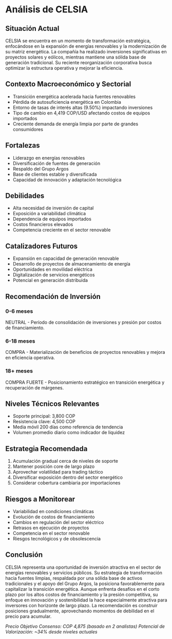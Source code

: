 # Análisis de CELSIA

## Situación Actual

CELSIA se encuentra en un momento de transformación estratégica, enfocándose en la expansión de energías renovables y la modernización de su matriz energética. La compañía ha realizado inversiones significativas en proyectos solares y eólicos, mientras mantiene una sólida base de generación tradicional. Su reciente reorganización corporativa busca optimizar la estructura operativa y mejorar la eficiencia.

## Contexto Macroeconómico y Sectorial

- Transición energética acelerada hacia fuentes renovables
- Pérdida de autosuficiencia energética en Colombia
- Entorno de tasas de interés altas (9.50%) impactando inversiones
- Tipo de cambio en 4,419 COP/USD afectando costos de equipos importados
- Creciente demanda de energía limpia por parte de grandes consumidores

## Fortalezas

- Liderazgo en energías renovables
- Diversificación de fuentes de generación
- Respaldo del Grupo Argos
- Base de clientes estable y diversificada
- Capacidad de innovación y adaptación tecnológica

## Debilidades

- Alta necesidad de inversión de capital
- Exposición a variabilidad climática
- Dependencia de equipos importados
- Costos financieros elevados
- Competencia creciente en el sector renovable

## Catalizadores Futuros

- Expansión en capacidad de generación renovable
- Desarrollo de proyectos de almacenamiento de energía
- Oportunidades en movilidad eléctrica
- Digitalización de servicios energéticos
- Potencial en generación distribuida

## Recomendación de Inversión

### 0-6 meses

NEUTRAL - Período de consolidación de inversiones y presión por costos de financiamiento.

### 6-18 meses

COMPRA - Materialización de beneficios de proyectos renovables y mejora en eficiencia operativa.

### 18+ meses

COMPRA FUERTE - Posicionamiento estratégico en transición energética y recuperación de márgenes.

## Niveles Técnicos Relevantes

- Soporte principal: 3,800 COP
- Resistencia clave: 4,500 COP
- Media móvil 200 días como referencia de tendencia
- Volumen promedio diario como indicador de liquidez

## Estrategia Recomendada

1. Acumulación gradual cerca de niveles de soporte
2. Mantener posición core de largo plazo
3. Aprovechar volatilidad para trading táctico
4. Diversificar exposición dentro del sector energético
5. Considerar cobertura cambiaria por importaciones

## Riesgos a Monitorear

- Variabilidad en condiciones climáticas
- Evolución de costos de financiamiento
- Cambios en regulación del sector eléctrico
- Retrasos en ejecución de proyectos
- Competencia en el sector renovable
- Riesgos tecnológicos y de obsolescencia

## Conclusión

CELSIA representa una oportunidad de inversión atractiva en el sector de energías renovables y servicios públicos. Su estrategia de transformación hacia fuentes limpias, respaldada por una sólida base de activos tradicionales y el apoyo del Grupo Argos, la posiciona favorablemente para capitalizar la transición energética. Aunque enfrenta desafíos en el corto plazo por los altos costos de financiamiento y la presión competitiva, su enfoque en innovación y sostenibilidad la hace especialmente atractiva para inversores con horizonte de largo plazo. La recomendación es construir posiciones gradualmente, aprovechando momentos de debilidad en el precio para acumular.

_Precio Objetivo Consenso: COP 4,875 (basado en 2 analistas)_
_Potencial de Valorización: ~34% desde niveles actuales_
